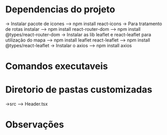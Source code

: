 # Dependencias do projeto
-> Instalar pacote de icones
--> npm install react-icons
-> Para tratamento de rotas instalar
--> npm install react-router-dom
--> npm install @types/react-router-dom
-> Instalar as lib leaflet e react-leaflet para utilização do mapa
--> npm install leaflet react-leaflet
--> npm install @types/react-leaflet
-> Instalar o axios
--> npm install axios

# Comandos executaveis

# Diretorio de pastas customizadas
->src
--> Header.tsx



# Observações
